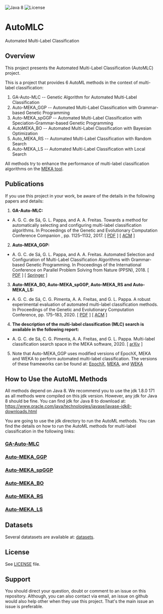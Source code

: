 ![Java 8](https://img.shields.io/badge/java-8-blue.svg) 
![License](https://img.shields.io/badge/license-GPLv3-blue.svg) 

# AutoMLC
Automated Multi-Label Classification

## **Overview**

This project presents the Automated Multi-Label Classification (AutoMLC) project. 

This is a project that provides 6 AutoML methods in the context of multi-label classification: 
1. GA-Auto-MLC -- Genetic Algorithm for Automated Multi-Label Classification
2. Auto-MEKA_GGP -- Automated Multi-Label Classification with Grammar-based Genetic Programming
3. Auto-MEKA_spGGP -- Automated Multi-Label Classification with Speciation-Grammar-based Genetic Programming
4. AutoMEKA_BO -- Automated Multi-Label Classification with Bayesian Optimization
5. Auto_MEKA_RS  -- Automated Multi-Label Classification with Random Search
6. Auto-MEKA_LS  -- Automated Multi-Label Classification with Local Search

All methods try to enhance the performance of multi-label classification algorithms on the [MEKA tool](http://waikato.github.io/meka/). 

## **Publications**

If you use this project in your work, be aware of the details in the following papers and details:

1. **GA-Auto-MLC:**

  - A. G. C. de Sá, G. L. Pappa, and A. A. Freitas. Towards a method for automatically selecting and configuring multi-label classification algorithms. In Proceedings of the Genetic and Evolutionary Computation Conference Companion , pp. 1125–1132, 2017. [ [PDF](https://www.cs.kent.ac.uk/people/staff/aaf/pub_papers.dir/GECCO-2017-ECADA-Wksp-de-Sa.pdf) ] [ [ACM](https://dl.acm.org/citation.cfm?id=3082053) ]

2. **Auto-MEKA_GGP:**

  - A. G. C. de Sá, G. L. Pappa, and A. A. Freitas. Automated Selection and Configuration of Multi-Label Classification Algorithms with Grammar-based Genetic Programming. In Proceedings of the  International Conference on Parallel Problem Solving from Nature (PPSN), 2018.  [ [PDF](https://www.cs.kent.ac.uk/people/staff/aaf/pub_papers.dir/PPSN-2018-de-Sa.pdf) ] [ [Springer](https://link.springer.com/chapter/10.1007/978-3-319-99259-4_25) ]

3. **Auto-MEKA_BO, Auto-MEKA_spGGP, Auto-MEKA_RS and Auto-MEKA_LS:**

  - A. G. C. de Sá, C. G. Pimenta,  A. A. Freitas, and G. L. Pappa. A robust experimental evaluation of automated multi-label classification methods. In Proceedings of the Genetic and Evolutionary Computation Conference, pp. 175–183, 2020. [ [PDF](https://arxiv.org/pdf/2005.08083.pdf) ] [ [ACM](https://dl.acm.org/doi/abs/10.1145/3377930.3390231) ]

4.  **The description of the multi-label classification (MLC) search is available in the following report:**
  - A. G. C. de Sá, C. G. Pimenta,  A. A. Freitas, and G. L. Pappa. Multi-label classification search space in the MEKA software, 2020. [ [arXiv](https://arxiv.org/abs/1811.11353) ]

  
5.  Note that Auto-MEKA_GGP uses modified versions of EpochX, MEKA and WEKA to perform automated multi-label classification. The versions of these frameworks can be found  at: [EpochX](https://github.com/alexgcsa/EpochX), [MEKA](https://github.com/alexgcsa/MEKA), and [WEKA](https://github.com/alexgcsa/WEKA)



## **How to Use the AutoML Methods**

All methods depend on Java 8. We recommend you to use the jdk 1.8.0 171 as all methods were compiled on this jdk version. However, any jdk for Java 8 should be fine. You can find jdk for Java 8 to download at:  https://www.oracle.com/java/technologies/javase/javase-jdk8-downloads.html

You are going to use the jdk directory to run the AutoML methods. You can find the details on how to run the AutoML methods for multi-label classification in the following links:

### **[GA-Auto-MLC](https://github.com/alexgcsa/AutoMLC/blob/master/how-to-run/GA-Auto-MLC.md)**

### **[Auto-MEKA_GGP](https://github.com/alexgcsa/AutoMLC/blob/master/how-to-run/Auto-MEKA_GGP.md)**

### **[Auto-MEKA_spGGP](https://github.com/alexgcsa/AutoMLC/blob/master/how-to-run/Auto-MEKA_spGGP.md)**

### **[Auto-MEKA_BO](https://github.com/alexgcsa/AutoMLC/blob/master/how-to-run/Auto-MEKA_BO.md)**

### **[Auto-MEKA_RS](https://github.com/alexgcsa/AutoMLC/blob/master/how-to-run/Auto-MEKA_RS.md)**

### **[Auto-MEKA_LS](https://github.com/alexgcsa/AutoMLC/blob/master/how-to-run/Auto-MEKA_LS.md)**

## **Datasets**

Several datatasets are available at: [datasets](https://github.com/alexgcsa/AutoMLC/tree/master/datasets).

## **License**

See [LICENSE](https://github.com/alexgcsa/AutoMLC/blob/master/LICENSE) file.


## **Support**

You should direct your question, doubt or comment to an issue on this repository. Although, you can also contact via email, an issue on github would also help other when they use this project. That's the main issue an issue is preferable.


